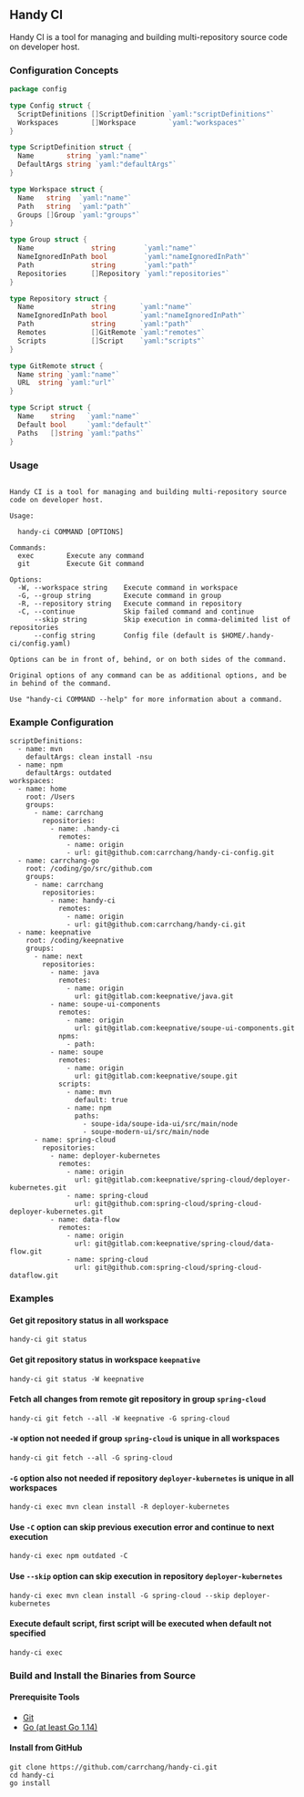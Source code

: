 ## Handy CI

Handy CI is a tool for managing and building multi-repository source code on developer host.

### Configuration Concepts

```go
package config

type Config struct {
  ScriptDefinitions []ScriptDefinition `yaml:"scriptDefinitions"`
  Workspaces        []Workspace        `yaml:"workspaces"`
}

type ScriptDefinition struct {
  Name        string `yaml:"name"`
  DefaultArgs string `yaml:"defaultArgs"`
}

type Workspace struct {
  Name   string  `yaml:"name"`
  Path   string  `yaml:"path"`
  Groups []Group `yaml:"groups"`
}

type Group struct {
  Name              string       `yaml:"name"`
  NameIgnoredInPath bool         `yaml:"nameIgnoredInPath"`
  Path              string       `yaml:"path"`
  Repositories      []Repository `yaml:"repositories"`
}

type Repository struct {
  Name              string      `yaml:"name"`
  NameIgnoredInPath bool        `yaml:"nameIgnoredInPath"`
  Path              string      `yaml:"path"`
  Remotes           []GitRemote `yaml:"remotes"`
  Scripts           []Script    `yaml:"scripts"`
}

type GitRemote struct {
  Name string `yaml:"name"`
  URL  string `yaml:"url"`
}

type Script struct {
  Name    string   `yaml:"name"`
  Default bool     `yaml:"default"`
  Paths   []string `yaml:"paths"`
}
```

### Usage

```

Handy CI is a tool for managing and building multi-repository source code on developer host.

Usage:

  handy-ci COMMAND [OPTIONS]

Commands:
  exec        Execute any command
  git         Execute Git command

Options:
  -W, --workspace string    Execute command in workspace
  -G, --group string        Execute command in group
  -R, --repository string   Execute command in repository
  -C, --continue            Skip failed command and continue
      --skip string         Skip execution in comma-delimited list of repositories
      --config string       Config file (default is $HOME/.handy-ci/config.yaml)

Options can be in front of, behind, or on both sides of the command.

Original options of any command can be as additional options, and be in behind of the command.

Use "handy-ci COMMAND --help" for more information about a command.

```

### Example Configuration

```
scriptDefinitions:
  - name: mvn
    defaultArgs: clean install -nsu
  - name: npm
    defaultArgs: outdated
workspaces:
  - name: home
    root: /Users
    groups:
      - name: carrchang
        repositories:
          - name: .handy-ci
            remotes:
              - name: origin
              - url: git@github.com:carrchang/handy-ci-config.git
  - name: carrchang-go
    root: /coding/go/src/github.com
    groups:
      - name: carrchang
        repositories:
          - name: handy-ci
            remotes:
              - name: origin
              - url: git@github.com:carrchang/handy-ci.git
  - name: keepnative
    root: /coding/keepnative
    groups:
      - name: next
        repositories:
          - name: java
            remotes:
              - name: origin
                url: git@gitlab.com:keepnative/java.git
          - name: soupe-ui-components
            remotes:
              - name: origin
                url: git@gitlab.com:keepnative/soupe-ui-components.git
            npms:
              - path:
          - name: soupe
            remotes:
              - name: origin
                url: git@gitlab.com:keepnative/soupe.git
            scripts:
              - name: mvn
                default: true
              - name: npm
                paths:
                  - soupe-ida/soupe-ida-ui/src/main/node
                  - soupe-modern-ui/src/main/node
      - name: spring-cloud
        repositories:
          - name: deployer-kubernetes
            remotes:
              - name: origin
                url: git@gitlab.com:keepnative/spring-cloud/deployer-kubernetes.git
              - name: spring-cloud
                url: git@github.com:spring-cloud/spring-cloud-deployer-kubernetes.git
          - name: data-flow
            remotes:
              - name: origin
                url: git@gitlab.com:keepnative/spring-cloud/data-flow.git
              - name: spring-cloud
                url: git@github.com:spring-cloud/spring-cloud-dataflow.git    
```

### Examples

#### Get git repository status in all workspace

```
handy-ci git status
``` 

#### Get git repository status in workspace `keepnative`

```
handy-ci git status -W keepnative
```

#### Fetch all changes from remote git repository in group `spring-cloud`

```
handy-ci git fetch --all -W keepnative -G spring-cloud
```

#### `-W` option not needed if group `spring-cloud` is unique in all workspaces

```
handy-ci git fetch --all -G spring-cloud
```

#### `-G` option also  not needed if repository `deployer-kubernetes` is unique in all workspaces

```
handy-ci exec mvn clean install -R deployer-kubernetes 
```

#### Use `-C` option can skip previous execution error and continue to next execution

```
handy-ci exec npm outdated -C
```

#### Use `--skip` option can skip execution in repository `deployer-kubernetes`

```
handy-ci exec mvn clean install -G spring-cloud --skip deployer-kubernetes
```

#### Execute default script, first script will be executed when default not specified

```
handy-ci exec
```

### Build and Install the Binaries from Source

#### Prerequisite Tools

* [Git](https://git-scm.com/)
* [Go (at least Go 1.14)](https://golang.org/dl/)

#### Install from GitHub

```
git clone https://github.com/carrchang/handy-ci.git
cd handy-ci
go install
```
